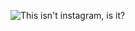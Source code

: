![This isn't instagram, is it?](https://user-images.githubusercontent.com/7458951/175129134-1ad3e031-e142-48fe-b523-e40c37f7caf8.png)
